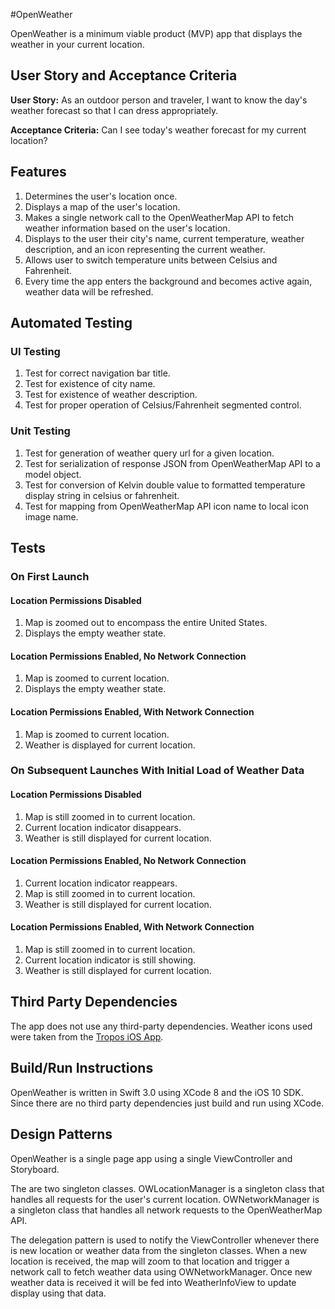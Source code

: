#OpenWeather

OpenWeather is a minimum viable product (MVP) app that displays the weather in your current location.

## User Story and Acceptance Criteria

<b>User Story:</b> As an outdoor person and traveler, I want to know the day's weather forecast so that I can dress appropriately.

<b>Acceptance Criteria:</b> Can I see today's weather forecast for my current location?

## Features

1. Determines the user's location once.
2. Displays a map of the user's location.
3. Makes a single network call to the OpenWeatherMap API to fetch weather information based on the user's location.
4. Displays to the user their city's name, current temperature, weather description, and an icon representing the current weather.
5. Allows user to switch temperature units between Celsius and Fahrenheit.
6. Every time the app enters the background and becomes active again, weather data will be refreshed.

## Automated Testing

### UI Testing
1. Test for correct navigation bar title.
2. Test for existence of city name.
3. Test for existence of weather description.
4. Test for proper operation of Celsius/Fahrenheit segmented control.

### Unit Testing
1. Test for generation of weather query url for a given location.
2. Test for serialization of response JSON from OpenWeatherMap API to a model object.
3. Test for conversion of Kelvin double value to formatted temperature display string in celsius or fahrenheit.
4. Test for mapping from OpenWeatherMap API icon name to local icon image name.

## Tests

### On First Launch
#### Location Permissions Disabled
1. Map is zoomed out to encompass the entire United States.
2. Displays the empty weather state.

#### Location Permissions Enabled, No Network Connection
1. Map is zoomed to current location.
2. Displays the empty weather state.

#### Location Permissions Enabled, With Network Connection
1. Map is zoomed to current location.
2. Weather is displayed for current location.

### On Subsequent Launches With Initial Load of Weather Data

#### Location Permissions Disabled
1. Map is still zoomed in to current location.
2. Current location indicator disappears.
3. Weather is still displayed for current location.

#### Location Permissions Enabled, No Network Connection
1. Current location indicator reappears.
2. Map is still zoomed in to current location.
3. Weather is still displayed for current location.

#### Location Permissions Enabled, With Network Connection
1. Map is still zoomed in to current location.
2. Current location indicator is still showing.
3. Weather is still  displayed for current location.

## Third Party Dependencies

The app does not use any third-party dependencies.  Weather icons used were taken from the [Tropos iOS App](https://github.com/thoughtbot/Tropos).

## Build/Run Instructions

OpenWeather is written in Swift 3.0 using XCode 8 and the iOS 10 SDK.  Since there are no third party dependencies just build and run using XCode.

## Design Patterns

OpenWeather is a single page app using a single ViewController and Storyboard.  

The are two singleton classes.  OWLocationManager is a singleton class that handles all requests for the user's current location.  OWNetworkManager is a singleton class that handles all network requests to the OpenWeatherMap API.

The delegation pattern is used to notify the ViewController whenever there is new location or weather data from the singleton classes.  When a new location is received, the map will zoom to that location and trigger a network call to fetch weather data using OWNetworkManager.  Once new weather data is received it will be fed into WeatherInfoView to update display using that data.


 
